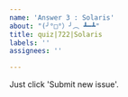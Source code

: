 ```yaml
---
name: 'Answer 3 : Solaris'
about: "(╯°□°）╯︵ ┻━┻"
title: quiz|722|Solaris
labels: ''
assignees: ''

---
```


Just click 'Submit new issue'.
